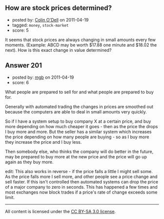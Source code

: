 ## How are stock prices determined?

- posted by: [Colin O'Dell](https://stackexchange.com/users/-1/43-colin-o-dell) on 2011-04-19
- tagged: `money`, `stock-market`
- score: 5

It seems that stock prices are always changing in small amounts every few moments.  (Example: ABCD may be worth $17.88 one minute and $18.02 the next). How is this exact change in value determined?


## Answer 201

- posted by: [mgb](https://stackexchange.com/users/-1/15-mgb) on 2011-04-19
- score: 6

What people are prepared to sell for and what people are prepared to buy for.

Generally with automated trading the changes in prices are smoothed out because the computers are able to deal in small amounts very quickly. 

So if I have a system setup to buy company X at a certain price, and buy more depending on how much cheaper it goes - then as the price the drops I buy more and more.  But the seller has a similar system which increases the price depending on how many people are buying - so as I buy more they increase the price and I buy less. 

Then somebody else, who thinks the company will do better in the future, may be prepared to buy more at the new price and the price will go up again as they buy more.

edit: This also works in reverse - if the price falls a little I might sell some. As the price falls more I sell more, and other people see a price change and sell faster.
If this isn't controlled then automated systems can drop the price of a major company to zero in seconds. This has happened a few times and most exchanges now block trades if a price's rate of change exceeds some limit.






---

All content is licensed under the [CC BY-SA 3.0 license](https://creativecommons.org/licenses/by-sa/3.0/).
